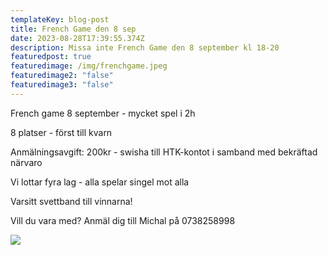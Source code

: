 ```yaml
---
templateKey: blog-post
title: French Game den 8 sep
date: 2023-08-28T17:39:55.374Z
description: Missa inte French Game den 8 september kl 18-20
featuredpost: true
featuredimage: /img/frenchgame.jpeg
featuredimage2: "false"
featuredimage3: "false"
---
```

French game 8 september - mycket spel i 2h

8﻿ platser - först till kvarn

A﻿nmälningsavgift: 200kr - swisha till HTK-kontot i samband med bekräftad närvaro 

V﻿i lottar fyra lag - alla spelar singel mot alla

V﻿arsitt svettband till vinnarna! 

V﻿ill du vara med? Anmäl dig till Michal på 0738258998



![](/img/frenchgame.jpeg)